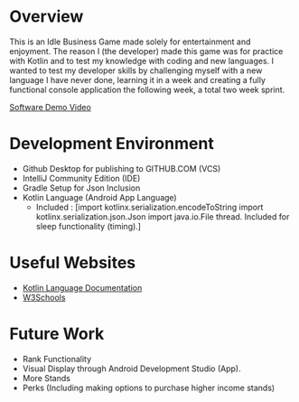 # Overview

This is an Idle Business Game made solely for entertainment and enjoyment.
The reason I (the developer) made this game was for practice with Kotlin and to test my knowledge with coding and new languages.
I wanted to test my developer skills by challenging myself with a new language I have never done, learning it in a week and creating a fully functional console application the following week, a total two week sprint.

[Software Demo Video](https://youtu.be/YWAOaumLbYE?si=XvOI2sPvQm2U36HH)

# Development Environment

- Github Desktop for publishing to GITHUB.COM (VCS)
- IntelliJ Community Edition (IDE)
- Gradle Setup for Json Inclusion
- Kotlin Language (Android App Language)
  - Included :
    [import kotlinx.serialization.encodeToString
    import kotlinx.serialization.json.Json
    import java.io.File
    thread. Included for sleep functionality (timing).]
# Useful Websites

- [Kotlin Language Documentation](https://kotlinlang.org/api/kotlinx.serialization/kotlinx-serialization-json/kotlinx.serialization.json/-json/)
- [W3Schools](https://www.w3schools.com/kotlin/kotlin_intro.php)

# Future Work

- Rank Functionality
- Visual Display through Android Development Studio (App).
- More Stands
- Perks (Including making options to purchase higher income stands)
